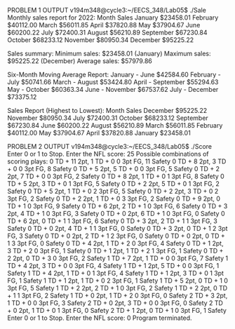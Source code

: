 PROBLEM 1 OUTPUT
v194m348@cycle3:~/EECS_348/Lab05$ ./Sale
Monthly sales report for 2022:
Month      Sales
January    $23458.01
February   $40112.00
March      $56011.85
April      $37820.88
May        $37904.67
June       $60200.22
July       $72400.31
August     $56210.89
September  $67230.84
October    $68233.12
November   $80950.34
December   $95225.22

Sales summary:
Minimum sales: $23458.01 (January)
Maximum sales: $95225.22 (December)
Average sales: $57979.86

Six-Month Moving Average Report:
January - June $42584.60
February - July $50741.66
March - August $53424.80
April - September $55294.63
May - October $60363.34
June - November $67537.62
July - December $73375.12

Sales Report (Highest to Lowest):
Month      Sales
December   $95225.22
November   $80950.34
July       $72400.31
October    $68233.12
September  $67230.84
June       $60200.22
August     $56210.89
March      $56011.85
February   $40112.00
May        $37904.67
April      $37820.88
January    $23458.01



PROBLEM 2 OUTPUT
v194m348@cycle3:~/EECS_348/Lab05$ ./Score
Enter 0 or 1 to Stop.
Enter the NFL score: 25
Possible combinations of scoring plays:
0 TD + 11 2pt, 1 TD + 0 0 3pt FG, 11 Safety
0 TD + 8 2pt, 3 TD + 0 0 3pt FG, 8 Safety
0 TD + 5 2pt, 5 TD + 0 0 3pt FG, 5 Safety
0 TD + 2 2pt, 7 TD + 0 0 3pt FG, 2 Safety
0 TD + 8 2pt, 1 TD + 0 1 3pt FG, 8 Safety
0 TD + 5 2pt, 3 TD + 0 1 3pt FG, 5 Safety
0 TD + 2 2pt, 5 TD + 0 1 3pt FG, 2 Safety
0 TD + 5 2pt, 1 TD + 0 2 3pt FG, 5 Safety
0 TD + 2 2pt, 3 TD + 0 2 3pt FG, 2 Safety
0 TD + 2 2pt, 1 TD + 0 3 3pt FG, 2 Safety
0 TD + 9 2pt, 0 TD + 1 0 3pt FG, 9 Safety
0 TD + 6 2pt, 2 TD + 1 0 3pt FG, 6 Safety
0 TD + 3 2pt, 4 TD + 1 0 3pt FG, 3 Safety
0 TD + 0 2pt, 6 TD + 1 0 3pt FG, 0 Safety
0 TD + 6 2pt, 0 TD + 1 1 3pt FG, 6 Safety
0 TD + 3 2pt, 2 TD + 1 1 3pt FG, 3 Safety
0 TD + 0 2pt, 4 TD + 1 1 3pt FG, 0 Safety
0 TD + 3 2pt, 0 TD + 1 2 3pt FG, 3 Safety
0 TD + 0 2pt, 2 TD + 1 2 3pt FG, 0 Safety
0 TD + 0 2pt, 0 TD + 1 3 3pt FG, 0 Safety
0 TD + 4 2pt, 1 TD + 2 0 3pt FG, 4 Safety
0 TD + 1 2pt, 3 TD + 2 0 3pt FG, 1 Safety
0 TD + 1 2pt, 1 TD + 2 1 3pt FG, 1 Safety
0 TD + 2 2pt, 0 TD + 3 0 3pt FG, 2 Safety
1 TD + 7 2pt, 1 TD + 0 0 3pt FG, 7 Safety
1 TD + 4 2pt, 3 TD + 0 0 3pt FG, 4 Safety
1 TD + 1 2pt, 5 TD + 0 0 3pt FG, 1 Safety
1 TD + 4 2pt, 1 TD + 0 1 3pt FG, 4 Safety
1 TD + 1 2pt, 3 TD + 0 1 3pt FG, 1 Safety
1 TD + 1 2pt, 1 TD + 0 2 3pt FG, 1 Safety
1 TD + 5 2pt, 0 TD + 1 0 3pt FG, 5 Safety
1 TD + 2 2pt, 2 TD + 1 0 3pt FG, 2 Safety
1 TD + 2 2pt, 0 TD + 1 1 3pt FG, 2 Safety
1 TD + 0 2pt, 1 TD + 2 0 3pt FG, 0 Safety
2 TD + 3 2pt, 1 TD + 0 0 3pt FG, 3 Safety
2 TD + 0 2pt, 3 TD + 0 0 3pt FG, 0 Safety
2 TD + 0 2pt, 1 TD + 0 1 3pt FG, 0 Safety
2 TD + 1 2pt, 0 TD + 1 0 3pt FG, 1 Safety
Enter 0 or 1 to Stop.
Enter the NFL score: 0
Program terminated.
